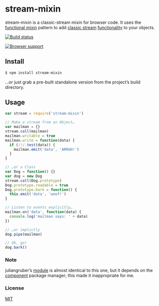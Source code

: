 # stream-mixin
stream-mixin is a classic-stream mixin for browser code. It uses the [functional mixin](https://javascriptweblog.wordpress.com/2011/05/31/a-fresh-look-at-javascript-mixins/) pattern to add [classic stream](https://github.com/joyent/node/blob/72ce9baa75434f64e42ee4e666897ddfd754c822/lib/stream.js) [functionality](http://nodejs.org/docs/v0.8.9/api/stream.html) to your objects.

[![Build status](https://travis-ci.org/michaelrhodes/stream-mixin.png?branch=master)](https://travis-ci.org/michaelrhodes/stream-mixin)

[![Browser support](https://ci.testling.com/michaelrhodes/stream-mixin.png)](https://ci.testling.com/michaelrhodes/stream-mixin)

## Install

``` sh
$ npm install stream-mixin
```
…or just grab a pre-built standalone version from the project’s build directory.

## Usage
``` js
var stream = require('stream-mixin')

// Make a stream from an Object…
var mailman = {}
stream.call(mailman)
mailman.writable = true 
mailman.write = function(data) {
  if (/!/.test(data)) {
    mailman.emit('data', 'ARRGH!')
  }
}

// …or a Class
var Dog = function() {}
var dog = new Dog
stream.call(Dog.prototype)
Dog.prototype.readable = true
Dog.prototype.bark = function() {
  this.emit('data', 'woof!')
}

// Listen to events explicitly…
mailman.on('data', function(data) {
  console.log('mailman says: ' + data)
})

// …or implictly
dog.pipe(mailman)

// Ok, go!
dog.bark()
```

### Note
juliangruber’s [module](https://github.com/juliangruber/stream) is almost identical to this one, but it depends on the [component](https://github.com/component/component) package manager; this made it inappropriate for me.


### License
[MIT](http://opensource.org/licenses/MIT)
